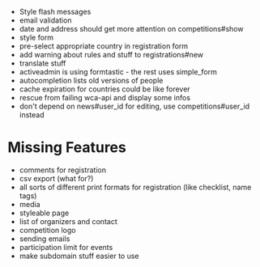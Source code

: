 * Style flash messages
* email validation
* date and address should get more attention on competitions#show
* style form
* pre-select appropriate country in registration form
* add warning about rules and stuff to registrations#new
* translate stuff
* activeadmin is using formtastic - the rest uses simple_form
* autocompletion lists old versions of people
* cache expiration for countries could be like forever
* rescue from failing wca-api and display some infos
* don't depend on news#user_id for editing, use competitions#user_id instead

Missing Features
================

* comments for registration
* csv export (what for?)
* all sorts of different print formats for registration (like checklist, name tags)
* media
* styleable page
* list of organizers and contact
* competition logo
* sending emails
* participation limit for events
* make subdomain stuff easier to use